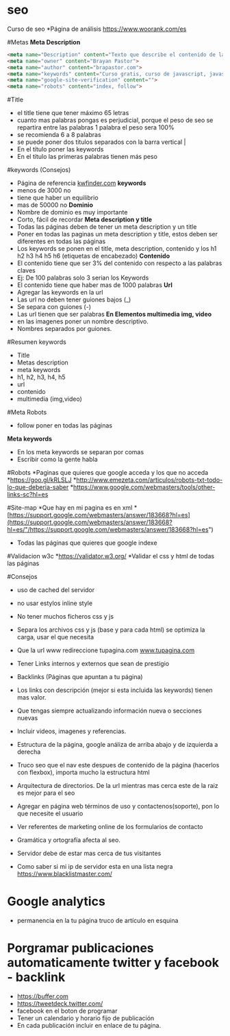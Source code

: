 # seo
Curso de seo
*Página de análisis https://www.woorank.com/es

#Metas
**Meta Description**
```html
<meta name="Description" content="Texto que describe el contenido de la pagina">
<meta name="owner" content="Brayan Pastor">
<meta name="author" content="brapastor.com">
<meta name="keywords" content="Curso gratis, curso de javascript, javascript">
<meta name="google-site-verification" content="">
<meta name="robots" content="index, follow">

```
#Title
* el title tiene que tener máximo 65 letras
* cuanto mas palabras pongas es perjudicial, porque el peso de seo se repartira entre las palabras 1 palabra el peso sera 100%
* se recomienda 6 a 8 palabras 
* se puede poner dos titulos separados con la barra vertical | 
* En el título poner las keywords
* En el título las primeras palabras tienen más peso


#keywords (Consejos)
* Página de referencia
[kwfinder.com](https://kwfinder.com/"/kwfinder")
**keywords**
* menos de 3000 no
* tiene que haber un equilibrio
* mas de 50000 no
**Dominio**
* Nombre de dominio es muy importante
* Corto, fácil de recordar
**Meta description y title**
* Todas las páginas deben de tener un meta description y un title
* Poner en todas las paginas un meta description y title, estos deben ser diferentes en todas las páginas
* Los keywords se ponen en el title, meta description, contenido y los h1 h2 h3 h4 h5 h6 (etiquetas de encabezado)
**Contenido**
* El contenido tiene que ser 3% del contenido con respecto a las palabras claves
* Ej: De 100 palabras solo 3 serian los Keywords
* El contenido tiene que haber mas de 1000 palabras
**Url**
* Agregar las keywords en la url
* Las url no deben tener guiones bajos (_)
* Se separa con guiones (-)
* Las url tienen que ser palabras
**En Elementos multimedia img, video**
* en las imagenes poner un nombre descriptivo.
* Nombres separados por guiones.

#Resumen keywords 
* Title
* Metas description
* meta keywords 
* h1, h2, h3, h4, h5
* url
* contenido
* multimedia (img,video)

#Meta Robots
* follow poner en todas las páginas

 
**Meta keywords**
* En los meta keywords se separan por comas
* Escribir como la gente habla

#Robots
*Paginas que quieres que google acceda y los que no acceda 
*https://goo.gl/kRLSLJ
*http://www.emezeta.com/articulos/robots-txt-todo-lo-que-deberia-saber
*https://www.google.com/webmasters/tools/other-links-sc?hl=es

#Site-map
*Que hay en mi pagina es en xml 
*[https://support.google.com/webmasters/answer/183668?hl=es](https://support.google.com/webmasters/answer/183668?hl=es/"/https://support.google.com/webmasters/answer/183668?hl=es")
* Todas las páginas que quieres que google indexe


#Validacion w3c
*https://validator.w3.org/ 
*Validar el css y html de todas las páginas

#Consejos 
* uso de cached del servidor
* no usar estylos inline style
* No tener muchos ficheros css y js
* Separa los archivos css y js (base y para cada html) se optimiza la carga, usar el que necesita
* Que la url www redireccione tupagina.com www.tupagina.com 
* Tener Links internos y externos que sean de prestigio
* Backlinks (Páginas que apuntan a tu página)
* Los links con descripción (mejor si esta incluida las keywords) tienen mas valor. 
* Que tengas siempre actualizando información nueva o secciones nuevas
* Incluir videos, imagenes y referencias.
* Estructura de la página, google análiza de arriba abajo y de izquierda a derecha
* Truco seo que el nav este despues de contenido de la página (hacerlos con flexbox), importa mucho la estructura html
* Arquitectura de directorios. De la url mientras mas cerca este de la raiz es mejor para el seo
* Agregar en página web términos de uso y contactenos(soporte), pon lo que necesite el usuario
* Ver referentes de marketing online de los formularios de contacto
* Gramática y ortografía afecta al seo.

* Servidor debe de estar mas cerca de tus visitantes 
* Como saber si mi ip de servidor esta en una lista negra https://www.blacklistmaster.com/


# Google analytics
* permanencia en la tu página truco de artículo en esquina

# Porgramar publicaciones automaticamente twitter y facebook - backlink
* https://buffer.com 
* https://tweetdeck.twitter.com/
* facebook en el boton de programar
* Tener un calendario y horario fijo de publicación
* En cada publicación incluir en enlace de tu página.


 


